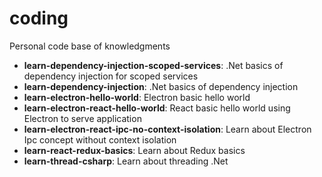 # coding
Personal code base of knowledgments

- **learn-dependency-injection-scoped-services**: .Net basics of dependency injection for scoped services
- **learn-dependency-injection**: .Net basics of dependency injection
- **learn-electron-hello-world**: Electron basic hello world
- **learn-electron-react-hello-world**: React basic hello world using Electron to serve application
- **learn-electron-react-ipc-no-context-isolation**: Learn about Electron Ipc concept without context isolation
- **learn-react-redux-basics**: Learn about Redux basics
- **learn-thread-csharp**: Learn about threading .Net
